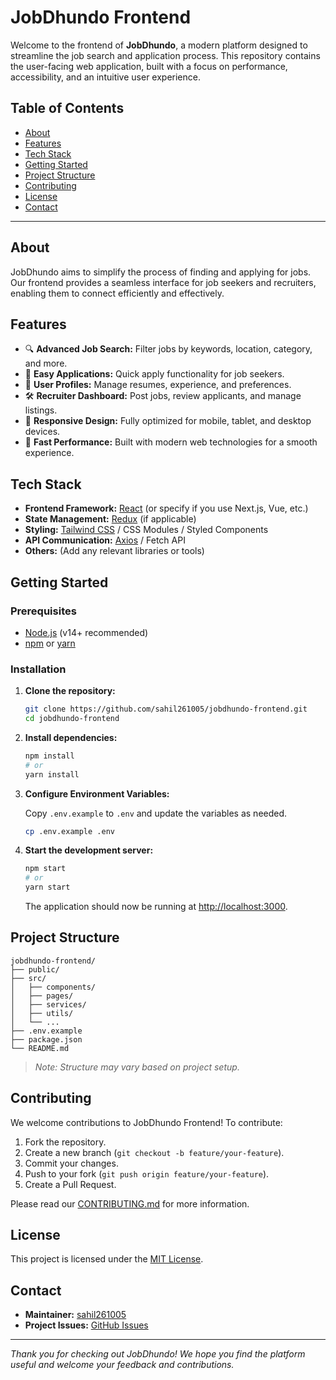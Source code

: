 # JobDhundo Frontend

Welcome to the frontend of **JobDhundo**, a modern platform designed to streamline the job search and application process. This repository contains the user-facing web application, built with a focus on performance, accessibility, and an intuitive user experience.

## Table of Contents

- [About](#about)
- [Features](#features)
- [Tech Stack](#tech-stack)
- [Getting Started](#getting-started)
- [Project Structure](#project-structure)
- [Contributing](#contributing)
- [License](#license)
- [Contact](#contact)

---

## About

JobDhundo aims to simplify the process of finding and applying for jobs. Our frontend provides a seamless interface for job seekers and recruiters, enabling them to connect efficiently and effectively.

## Features

- 🔍 **Advanced Job Search:** Filter jobs by keywords, location, category, and more.
- 📝 **Easy Applications:** Quick apply functionality for job seekers.
- 👤 **User Profiles:** Manage resumes, experience, and preferences.
- 🛠️ **Recruiter Dashboard:** Post jobs, review applicants, and manage listings.
- 📱 **Responsive Design:** Fully optimized for mobile, tablet, and desktop devices.
- 🚀 **Fast Performance:** Built with modern web technologies for a smooth experience.

## Tech Stack

- **Frontend Framework:** [React](https://reactjs.org/) (or specify if you use Next.js, Vue, etc.)
- **State Management:** [Redux](https://redux.js.org/) (if applicable)
- **Styling:** [Tailwind CSS](https://tailwindcss.com/) / CSS Modules / Styled Components
- **API Communication:** [Axios](https://axios-http.com/) / Fetch API
- **Others:** (Add any relevant libraries or tools)

## Getting Started

### Prerequisites

- [Node.js](https://nodejs.org/) (v14+ recommended)
- [npm](https://www.npmjs.com/) or [yarn](https://yarnpkg.com/)

### Installation

1. **Clone the repository:**
   ```bash
   git clone https://github.com/sahil261005/jobdhundo-frontend.git
   cd jobdhundo-frontend
   ```

2. **Install dependencies:**
   ```bash
   npm install
   # or
   yarn install
   ```

3. **Configure Environment Variables:**

   Copy `.env.example` to `.env` and update the variables as needed.

   ```bash
   cp .env.example .env
   ```

4. **Start the development server:**
   ```bash
   npm start
   # or
   yarn start
   ```

   The application should now be running at [http://localhost:3000](http://localhost:3000).

## Project Structure

```
jobdhundo-frontend/
├── public/
├── src/
│   ├── components/
│   ├── pages/
│   ├── services/
│   ├── utils/
│   └── ...
├── .env.example
├── package.json
└── README.md
```

> *Note: Structure may vary based on project setup.*

## Contributing

We welcome contributions to JobDhundo Frontend! To contribute:

1. Fork the repository.
2. Create a new branch (`git checkout -b feature/your-feature`).
3. Commit your changes.
4. Push to your fork (`git push origin feature/your-feature`).
5. Create a Pull Request.

Please read our [CONTRIBUTING.md](CONTRIBUTING.md) for more information.

## License

This project is licensed under the [MIT License](LICENSE).

## Contact

- **Maintainer:** [sahil261005](https://github.com/sahil261005)
- **Project Issues:** [GitHub Issues](https://github.com/sahil261005/jobdhundo-frontend/issues)

---

*Thank you for checking out JobDhundo! We hope you find the platform useful and welcome your feedback and contributions.*
